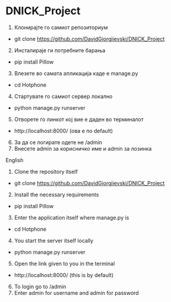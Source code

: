 # DNICK_Project

1. Клонирајте го самиот репозиториум
- git clone https://github.com/DavidGjorgjievski/DNICK_Project
2. Инсталираје ги потребните барања
- pip install Pillow
3. Влезете во самата апликација каде е manage.py
- cd Hotphone
4. Стартувате го самиот сервер локално
- python manage.py runserver
5. Отворете го линкот кој вие е даден во терминалот
- http://localhost:8000/ (ова е по default) 
6. За да се логирате одете не /admin
7. Внесете admin за корисничко име и admin за лозинка


English

1. Clone the repository itself
- git clone https://github.com/DavidGjorgjievski/DNICK_Project
2. Install the necessary requirements
- pip install Pillow
3. Enter the application itself where manage.py is
- cd Hotphone
4. You start the server itself locally
- python manage.py runserver
5. Open the link given to you in the terminal
- http://localhost:8000/ (this is by default)
6. To login go to /admin
7. Enter admin for username and admin for password
